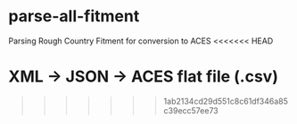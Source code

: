 # parse-all-fitment
Parsing Rough Country Fitment for conversion to ACES
<<<<<<< HEAD

XML -> JSON -> ACES flat file (.csv)
=======
>>>>>>> 1ab2134cd29d551c8c61df346a85c39ecc57ee73
